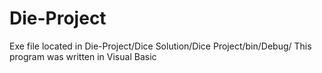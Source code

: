 # Die-Project

Exe file located in Die-Project/Dice Solution/Dice Project/bin/Debug/
This program was written in Visual Basic
